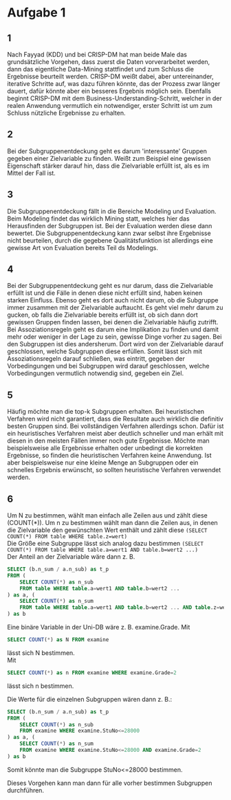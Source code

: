 # Aufgabe 1

## 1
Nach Fayyad (KDD) und bei CRISP-DM hat man beide Male das grundsätzliche Vorgehen, dass zuerst die Daten vorverarbeitet werden, dann das eigentliche Data-Mining stattfindet und zum Schluss die Ergebnisse beurteilt werden.
CRISP-DM weißt dabei, aber untereinander, iterative Schritte auf, was dazu führen könnte, das der Prozess zwar länger dauert, dafür könnte aber ein besseres Ergebnis möglich sein.
Ebenfalls beginnt CRISP-DM mit dem Business-Understanding-Schritt, welcher in der realen Anwendung vermutlich ein notwendiger, erster Schritt ist um zum Schluss nützliche Ergebnisse zu erhalten.

## 2
Bei der Subgruppenentdeckung geht es darum 'interessante' Gruppen gegeben einer Zielvariable zu finden.
Weißt zum Beispiel eine gewissen Eigenschaft stärker darauf hin, dass die Zielvariable erfüllt ist, als es im Mittel der Fall ist.

## 3
Die Subgruppenentdeckung fällt in die Bereiche Modeling und Evaluation.
Beim Modeling findet das wirklich Mining statt, welches hier das Herausfinden der Subgruppen ist. Bei der Evaluation werden diese dann bewertet. Die Subgruppenentdeckung kann zwar selbst ihre Ergebnisse nicht beurteilen, durch die gegebene Qualitätsfunktion ist allerdings eine gewisse Art von Evaluation bereits Teil ds Modelings.

## 4
Bei der Subgruppenentdeckung geht es nur darum, dass die Zielvariable erfüllt ist und die Fälle in denen diese nicht erfüllt sind, haben keinen starken Einfluss.
Ebenso geht es dort auch nicht darum, ob die Subgruppe immer zusammen mit der Zielvariable auftaucht. Es geht viel mehr darum zu gucken, ob falls die Zielvariable bereits erfüllt ist, ob sich dann dort gewissen Gruppen finden lassen, bei denen die Zielvariable häufig zutrifft.
Bei Assoziationsregeln geht es darum eine Implikation zu finden und damit mehr oder weniger in der Lage zu sein, gewisse Dinge vorher zu sagen. Bei den Subgruppen ist dies andersherum. Dort wird von der Zielvariable darauf geschlossen, welche Subgruppen diese erfüllen.
Somit lässt sich mit Assoziationsregeln darauf schließen, was eintritt, gegeben der Vorbedingungen und bei Subgruppen wird darauf geschlossen, welche Vorbedingungen vermutlich notwendig sind, gegeben ein Ziel.

## 5
Häufig möchte man die top-k Subgruppen erhalten. Bei heuristischen Verfahren wird nicht garantiert, dass die Resultate auch wirklich die definitiv besten Gruppen sind. Bei vollständigen Verfahren allerdings schon. Dafür ist ein heuristisches Verfahren meist aber deutlich schneller und man erhält mit diesen in den meisten Fällen immer noch gute Ergebnisse. Möchte man beispielsweise alle Ergebnisse erhalten oder unbedingt die korrekten Ergebnisse, so finden die heuristischen Verfahren keine Anwendung. Ist aber beispielsweise nur eine kleine Menge an Subgruppen oder ein schnelles Ergebnis erwünscht, so sollten heuristische Verfahren verwendet werden.

## 6
Um N zu bestimmen, wählt man einfach alle Zeilen aus und zählt diese (COUNT(*)). Um n zu bestimmen wählt man dann die Zeilen aus, in denen die Zielvariable den gewünschten Wert enthält und zählt diese ```(SELECT COUNT(*) FROM table WHERE table.z=wert)```  
Die Größe eine Subgruppe lässt sich analog dazu bestimmen ```(SELECT COUNT(*) FROM table WHERE table.a=wert1 AND table.b=wert2 ...)```  
Der Anteil an der Zielvariable wäre dann z. B.
```SQL
SELECT (b.n_sum / a.n_sub) as t_p
FROM (
    SELECT COUNT(*) as n_sub
    FROM table WHERE table.a=wert1 AND table.b=wert2 ...
) as a, (
    SELECT COUNT(*) as n_sum
    FROM table WHERE table.a=wert1 AND table.b=wert2 ... AND table.z=wert
) as b
```

Eine binäre Variable in der Uni-DB wäre z. B. examine.Grade.
Mit
```SQL
SELECT COUNT(*) as N FROM examine
```
lässt sich N bestimmen.  
Mit
```SQL
SELECT COUNT(*) as n FROM examine WHERE examine.Grade=2
```
lässt sich n bestimmen.

Die Werte für die einzelnen Subgruppen wären dann z. B.:
```SQL
SELECT (b.n_sum / a.n_sub) as t_p
FROM (
    SELECT COUNT(*) as n_sub
    FROM examine WHERE examine.StuNo<=28000
) as a, (
    SELECT COUNT(*) as n_sum
    FROM examine WHERE examine.StuNo<=28000 AND examine.Grade=2
) as b
```
Somit könnte man die Subgruppe StuNo<=28000 bestimmen.  

Dieses Vorgehen kann man dann für alle vorher bestimmen Subgruppen durchführen.